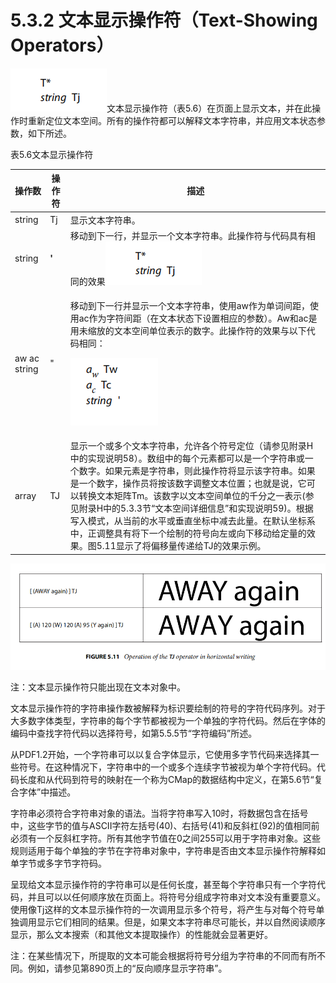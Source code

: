 # 5.3.2 文本显示操作符（Text-Showing Operators）

![](<../../.gitbook/assets/image (28).png>)文本显示操作符（表5.6）在页面上显示文本，并在此操作时重新定位文本空间。所有的操作符都可以解释文本字符串，并应用文本状态参数，如下所述。

表5.6文本显示操作符

| 操作数          | 操作符   | 描述                                                                                                                                                                                                                                                               |
| ------------ | ----- | ---------------------------------------------------------------------------------------------------------------------------------------------------------------------------------------------------------------------------------------------------------------- |
| string       | Tj    | 显示文本字符串。                                                                                                                                                                                                                                                         |
| string       | **'** | 移动到下一行，并显示一个文本字符串。此操作符与代码具有相同的效果![](<../../.gitbook/assets/image (36).png>)                                                                                                                                                                                      |
| aw ac string | "     | <p>移动到下一行并显示一个文本字符串，使用aw作为单词间距，使用ac作为字符间距（在文本状态下设置相应的参数）。Aw和ac是用未缩放的文本空间单位表示的数字。此操作符的效果与以下代码相同：</p><p><img src="../../.gitbook/assets/image (31).png" alt=""></p>                                                                                                |
| array        | TJ    | 显示一个或多个文本字符串，允许各个符号定位（请参见附录H中的实现说明58）。数组中的每个元素都可以是一个字符串或一个数字。如果元素是字符串，则此操作符将显示该字符串。如果是一个数字，操作员将按该数字调整文本位置；也就是说，它可以转换文本矩阵Tm。该数字以文本空间单位的千分之一表示(参见附录H中的5.3.3节“文本空间详细信息”和实现说明59)。根据写入模式，从当前的水平或垂直坐标中减去此量。在默认坐标系中，正调整具有将下一个绘制的符号向左或向下移动给定量的效果。图5.11显示了将偏移量传递给TJ的效果示例。 |

![](<../../.gitbook/assets/image (40).png>)

注：文本显示操作符只能出现在文本对象中。

文本显示操作符的字符串操作数被解释为标识要绘制的符号的字符代码序列。对于大多数字体类型，字符串的每个字节都被视为一个单独的字符代码。然后在字体的编码中查找字符代码以选择符号，如第5.5.5节“字符编码”所述。

从PDF1.2开始，一个字符串可以以复合字体显示，它使用多字节代码来选择其一些符号。在这种情况下，字符串中的一个或多个连续字节被视为单个字符代码。代码长度和从代码到符号的映射在一个称为CMap的数据结构中定义，在第5.6节“复合字体”中描述。

字符串必须符合字符串对象的语法。当将字符串写入10时，将数据包含在括号中，这些字节的值与ASCII字符左括号(40)、右括号(41)和反斜杠(92)的值相同前必须有一个反斜杠字符。所有其他字节值在0之间255可以用于字符串对象。这些规则适用于每个单独的字节在字符串对象中，字符串是否由文本显示操作符解释如单字节或多字节字符码。

呈现给文本显示操作符的字符串可以是任何长度，甚至每个字符串只有一个字符代码，并且可以以任何顺序放在页面上。将符号分组成字符串对文本没有重要意义。使用像Tj这样的文本显示操作符的一次调用显示多个符号，将产生与对每个符号单独调用显示它们相同的结果。但是，如果文本字符串尽可能长，并以自然阅读顺序显示，那么文本搜索（和其他文本提取操作）的性能就会显著更好。

注：在某些情况下，所提取的文本可能会根据将符号分组为字符串的不同而有所不同。例如，请参见第890页上的“反向顺序显示字符串”。
